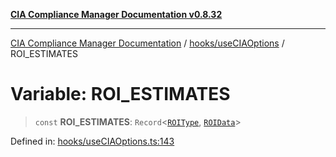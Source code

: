 [**CIA Compliance Manager Documentation v0.8.32**](../../../README.md)

***

[CIA Compliance Manager Documentation](../../../modules.md) / [hooks/useCIAOptions](../README.md) / ROI\_ESTIMATES

# Variable: ROI\_ESTIMATES

> `const` **ROI\_ESTIMATES**: `Record`\<[`ROIType`](../type-aliases/ROIType.md), [`ROIData`](../interfaces/ROIData.md)\>

Defined in: [hooks/useCIAOptions.ts:143](https://github.com/Hack23/cia-compliance-manager/blob/0dc9a11e510cc2f2986e7debe532892627f2b00f/src/hooks/useCIAOptions.ts#L143)

